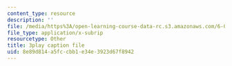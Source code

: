 ```yaml
---
content_type: resource
description: ''
file: /media/https%3A/open-learning-course-data-rc.s3.amazonaws.com/6-002-circuits-and-electronics-spring-2007/8e89d814a5fccbb1e34e3923d67f8942_RsJ1eg7XNVs.srt
file_type: application/x-subrip
resourcetype: Other
title: 3play caption file
uid: 8e89d814-a5fc-cbb1-e34e-3923d67f8942
---
```

